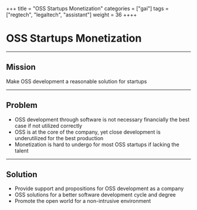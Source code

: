 +++
title = "OSS Startups Monetization"
categories = ["gai"]
tags = ["regtech", "legaltech", "assistant"]
weight = 36
++++

# OSS Startups Monetization

---

## Mission

Make OSS development a reasonable solution for startups

---

## Problem

- OSS development through software is not necessary financially the best case if not utilized correctly
- OSS is at the core of the company, yet close development is underutilized for the best production
- Monetization is hard to undergo for most OSS startups if lacking the talent

---

## Solution

- Provide support and propositions for OSS development as a company
- OSS solutions for a better software development cycle and degree
- Promote the open world for a non-intrusive environment
